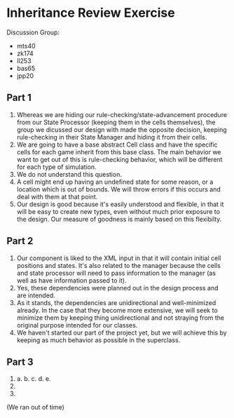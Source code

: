Inheritance Review Exercise 
==========

Discussion Group: 

* mts40 
* zk174
* ll253
* bas65
* jpp20

## Part 1
1. Whereas we are hiding our rule-checking/state-advancement procedure from our State Processor (keeping them in the cells themselves), the group we dicussed our design with made the opposite decision, keeping rule-checking in their State Manager and hiding it from their cells. 
2. We are going to have a base abstract Cell class and have the specific cells for each game inherit from this base class. The main behavior we want to get out of this is rule-checking behavior, which will be different for each type of simulation. 
3. We do not understand this question. 
4. A cell might end up having an undefined state for some reason, or a location which is out of bounds. We will throw errors if this occurs and deal with them at that point. 
5. Our design is good because it's easily understood and flexible, in that it will be easy to create new types, even without much prior exposure to the design. Our measure of goodness is mainly based on this flexibilty.

## Part 2 
1. Our component is liked to the XML input in that it will contain initial cell positions and states. It's also related to the manager because the cells and state processor will need to pass information to the manager (as well as have information passed to it). 
2. Yes, these dependencies were planned out in the design process and are intended.
3. As it stands, the dependencies are unidirectional and well-minimized already. In the case that they become more extensive, we will seek to minimize them by keeping thing unidirectional and not straying from the original purpose intended for our classes. 
4. We haven't started our part of the project yet, but we will achieve this by keeping as much behavior as possible in the superclass. 

## Part 3
1. 
    a. 
    b. 
    c. 
    d. 
    e. 
2. 
3. 

(We ran out of time)
